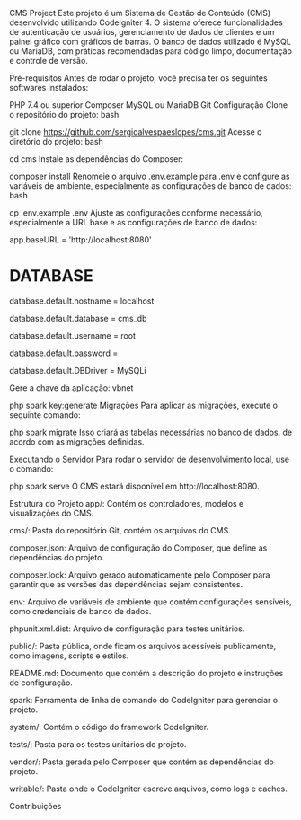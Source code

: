 CMS Project
Este projeto é um Sistema de Gestão de Conteúdo (CMS) desenvolvido utilizando CodeIgniter 4. O sistema oferece funcionalidades de autenticação de usuários, gerenciamento de dados de clientes e um painel gráfico com gráficos de barras. O banco de dados utilizado é MySQL ou MariaDB, com práticas recomendadas para código limpo, documentação e controle de versão.

Pré-requisitos
Antes de rodar o projeto, você precisa ter os seguintes softwares instalados:

PHP 7.4 ou superior
Composer
MySQL ou MariaDB
Git
Configuração
Clone o repositório do projeto:
bash

git clone https://github.com/sergioalvespaeslopes/cms.git
Acesse o diretório do projeto:
bash

cd cms
Instale as dependências do Composer:

composer install
Renomeie o arquivo .env.example para .env e configure as variáveis de ambiente, especialmente as configurações de banco de dados:
bash

cp .env.example .env
Ajuste as configurações conforme necessário, especialmente a URL base e as configurações de banco de dados:

app.baseURL = 'http://localhost:8080'

# DATABASE
database.default.hostname = localhost

database.default.database = cms_db

database.default.username = root

database.default.password = 

database.default.DBDriver = MySQLi

Gere a chave da aplicação:
vbnet

php spark key:generate
Migrações
Para aplicar as migrações, execute o seguinte comando:

php spark migrate
Isso criará as tabelas necessárias no banco de dados, de acordo com as migrações definidas.

Executando o Servidor
Para rodar o servidor de desenvolvimento local, use o comando:

php spark serve
O CMS estará disponível em http://localhost:8080.

Estrutura do Projeto
app/: Contém os controladores, modelos e visualizações do CMS.

cms/: Pasta do repositório Git, contém os arquivos do CMS.

composer.json: Arquivo de configuração do Composer, que define as dependências do projeto.

composer.lock: Arquivo gerado automaticamente pelo Composer para garantir que as versões das dependências sejam consistentes.

env: Arquivo de variáveis de ambiente que contém configurações sensíveis, como credenciais de banco de dados.

phpunit.xml.dist: Arquivo de configuração para testes unitários.

public/: Pasta pública, onde ficam os arquivos acessíveis publicamente, como imagens, scripts e estilos.

README.md: Documento que contém a descrição do projeto e instruções de configuração.

spark: Ferramenta de linha de comando do CodeIgniter para gerenciar o projeto.

system/: Contém o código do framework CodeIgniter.

tests/: Pasta para os testes unitários do projeto.

vendor/: Pasta gerada pelo Composer que contém as dependências do projeto.

writable/: Pasta onde o CodeIgniter escreve arquivos, como logs e caches.

Contribuições

